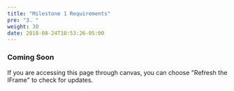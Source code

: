 ```yaml
---
title: "Milestone 1 Requirements"
pre: "3. "
weight: 30
date: 2018-08-24T10:53:26-05:00
---
```


### Coming Soon

If you are accessing this page through canvas, you can choose "Refresh the IFrame" to check for updates.
